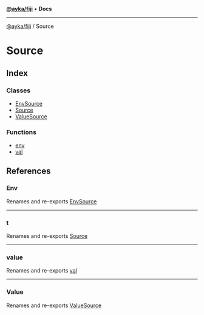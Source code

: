 [**@ayka/fiji**](../../README.md) • **Docs**

***

[@ayka/fiji](../../globals.md) / Source

# Source

## Index

### Classes

- [EnvSource](classes/EnvSource.md)
- [Source](classes/Source.md)
- [ValueSource](classes/ValueSource.md)

### Functions

- [env](functions/env.md)
- [val](functions/val.md)

## References

### Env

Renames and re-exports [EnvSource](classes/EnvSource.md)

***

### t

Renames and re-exports [Source](classes/Source.md)

***

### value

Renames and re-exports [val](functions/val.md)

***

### Value

Renames and re-exports [ValueSource](classes/ValueSource.md)
